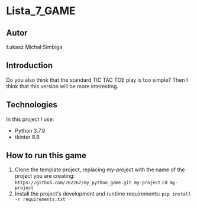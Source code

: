 # Lista_7_GAME
## Autor
Łukasz Michał Simbiga
## Introduction
Do you also think that the standard TIC TAC TOE play is too simple?
Then I think that this version will be more interesting.
## Technologies
In this project I use:
* Python 3.7.9
* tkinter 8.6


## How to run this game
1. Clone the template project, replacing my-project with the name of the project you are creating: 
`https://github.com/262267/my_python_game.git my-project`
`cd my-project `
2. Install the project's development and runtime requirements:
`pip install -r requirements.txt`
